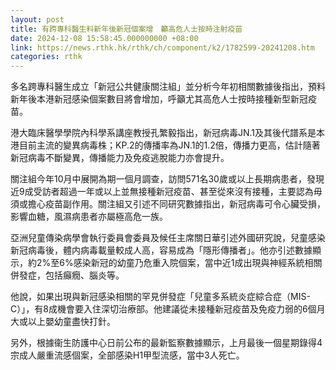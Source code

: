```yaml
---
layout: post
title: 有跨專科醫生料新年後新冠個案增　籲高危人士按時注射疫苗
date: 2024-12-08 15:58:45.000000000 +08:00
link: https://news.rthk.hk/rthk/ch/component/k2/1782599-20241208.htm
categories: rthk
---
```


多名跨專科醫生成立「新冠公共健康關注組」並分析今年初相關數據後指出，預料新年後本港新冠感染個案數目將會增加，呼籲尤其高危人士按時接種新型新冠疫苗。

港大臨床醫學學院內科學系講座教授孔繁毅指出，新冠病毒JN.1及其後代譜系是本港目前主流的變異病毒株；KP.2的傳播率為JN.1的1.2倍，傳播力更高，估計隨著新冠病毒不斷變異，傳播能力及免疫逃脫能力亦會提升。

關注組今年10月中展開為期一個月調查，訪問571名30歲或以上長期病患者，發現近9成受訪者超過一年或以上並無接種新冠疫苗、甚至從來沒有接種，主要認為毋須或擔心疫苗副作用。關注組又引述不同研究數據指出，新冠病毒可令心臟受損，影響血糖，風濕病患者亦屬極高危一族。

亞洲兒童傳染病學會執行委員會委員及候任主席關日華引述外國研究說，兒童感染新冠病毒後，體内病毒載量較成人高，容易成為「隱形傳播者」。他亦引述數據顯示，約2%至6%感染新冠的幼童乃危重入院個案，當中近1成出現與神經系統相關併發症，包括癲癇、腦炎等。

他說，如果出現與新冠感染相關的罕見併發症「兒童多系統炎症綜合症（MIS-C）」，有8成機會要入住深切治療部。他建議從未接種新冠疫苗及免疫力弱的6個月大或以上嬰幼童盡快打針。

另外，根據衞生防護中心日前公布的最新監察數據顯示，上月最後一個星期錄得4宗成人嚴重流感個案，全部感染H1甲型流感，當中3人死亡。
